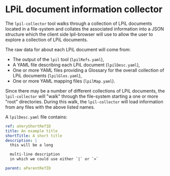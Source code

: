 # LPiL document information collector

The `lpil-collector` tool walks through a collection of LPiL documents located
in a file-system and collates the associated information into a JSON structure
which the client side lpil-browser will use to allow the user to explore a
collection of LPiL documents.

The raw data for about each LPiL document will come from:

  - The output of the `lpil` tool (`lpilRefs.yaml`),
  - A YAML file describing each LPiL document (`lpilDesc.yaml`), 
  - One or more YAML files providing a Glossary for the overall collection of
    LPiL documents (`lpilGlos.yaml`),
  - One or more YAML mapping files (`lpilMap.yaml`).

Since there may be a number of different collections of LPiL documents, the
`lpil-collector` will "walk" through the file-system starting a one or more
"root" directories. During this walk, the `lpil-collector` will load information
from any files with the above listed names.


A `lpilDesc.yaml` file contains:

```yaml
ref: aVeryShortRefID
title: An example title
shortTitle: A short title
description: |
  this will be a long

  multi-line description
  in which we could use either `|` or `>`

parent: aParentRefID
```
